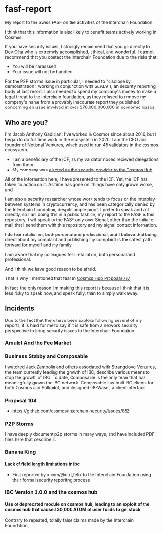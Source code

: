 # fasf-report
My report to the Swiss FASF on the activities of the Interchain Foundation.

I think that this information is also likely to benefit teams actively working in Cosmos.  

If you have security issues, I strongly recommend that you go directly to [Dev Ojha](x.com/valardragon) who is extremely accomplished, ethical, and wonderful.  I cannot recommend that you contact the Interchain Foundation due to the risks that:

* You will be harasssed
* Your issue will not be handled

For the P2P storms issue in particular, I needed to "disclose by demonstration", working in conjunction with SEAL911, an security reporting body of last resort.  I also needed to spend my company's money to make a legal threat to the interchain foundation, as they refused to remove my company's name from a provably inaccurate report they published concerning an issue involved in over $70,000,000,000 in economic losses.


## Who are you?

I'm Jacob Anthony Gadikian.  I've worked in Cosmos since about 2016, but I began to do full time work in the ecosystem in 2020.  I am the CEO and founder of Notional Ventures, which used to run 45 validators in the cosmos ecosystem.  

* I am a beneficiary of the ICF, as my validator nodes recieved delegations from them.
* My company was [elected as the security provider to the Cosmos Hub](https://www.mintscan.io/cosmos/proposals/104)

All of the information here, I have presented to the ICF.  Yet, the ICF has taken no action on it.  As time has gone on, things have only grown worse, and 

I am also a security researcher whose work tends to focus on the interplay between systems in cryptocurrency, and has been categorically denied by the Interchain foundation, despite ample proof.  I prefer to speak and act directly, so I am doing this in a public fashion, my report to the FASF is this repository.  I will speak to the FASF only over Signal, other than the initial e-mail that I send them with this repository and my signal contact information. 

I do fear retaliation, both personal and professional, and I believe that being direct about my complaint and publishing my complaint is the safest path forward for myself and my family.

I am aware that my colleagues fear retaliation, both personal and professional.

And I think we have good reason to be afraid.

That is why I mentioned that fear in [Cosmos Hub Proposal 787](https://www.mintscan.io/cosmos/proposals/787)

In fact, the only reason I'm making this report is because I think that it is less risky to speak now, and speak fully, than to simply walk away.



## Incidents

Due to the fact that there have been exploits following several of my reports, it is hard for me to say if it is safe from a network security perspective to bring security issues to the Interchain Foundation.


### Amulet And the Fee Market





### Business Stabby and Composable

I watched Jack Zampolin and others associated with Strangelove Ventures, the team currently leading the growth of IBC, describe various means to stop the growth of IBC.  To date, Composable is the only team that has meaningfully grown the IBC network.  Composable has built IBC clients for both Cosmos and Polkadot, and designed 08-Wasm, a client interface.  







### Proposal 104

* https://github.com/cosmos/interchain-security/issues/852




### P2P Storms

I have deeply document p2p storms in many ways, and have included PDF files here that describe it.  



### Banana King

#### Lack of field length limitations in ibc

* First reported by x.com/@ctrl_felix to the Interchain Foundation using their formal security reporitng process


### IBC Version 3.0.0 and the cosmos hub

#### Use of deprecated module on cosmos hub, leading to an exploit of the cosmos hub that caused 30,000 ATOM of user funds to get stuck

Contrary to repeated, totally false claims made by the Interchain Foundation, 




